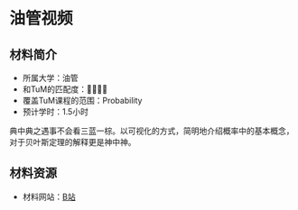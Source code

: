 # 油管视频

## 材料简介

- 所属大学：油管
- 和TuM的匹配度：🌟🌟🌟🌟
- 覆盖TuM课程的范围：Probability
- 预计学时：1.5小时

典中典之遇事不会看三蓝一棕。以可视化的方式，简明地介绍概率中的基本概念，对于贝叶斯定理的解释更是神中神。

## 材料资源

- 材料网站：[B站](https://space.bilibili.com/88461692/channel/seriesdetail?sid=1528924)
